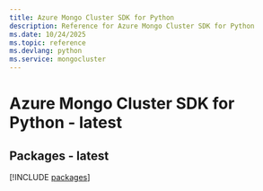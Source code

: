 ```yaml
---
title: Azure Mongo Cluster SDK for Python
description: Reference for Azure Mongo Cluster SDK for Python
ms.date: 10/24/2025
ms.topic: reference
ms.devlang: python
ms.service: mongocluster
---
```

# Azure Mongo Cluster SDK for Python - latest
## Packages - latest
[!INCLUDE [packages](mongo-cluster-index.md)]
